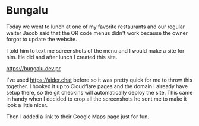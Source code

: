# Bungalu

Today we went to lunch at one of my favorite restaurants and our regular waiter Jacob said that the QR code menus didn't work because the owner forgot to update the website. 

I told him to text me screenshots of the menu and I would make a site for him.  He did and after lunch I created this site.

https://bungalu.dev.pr

I've used https://aider.chat before so it was pretty quick for me to throw this together.  I hooked it up to Cloudflare pages and the domain I already have setup there, so the git checkins will automatically deploy the site.  This came in handy when I decided to crop all the screenshots he sent me to make it look a little nicer.

Then I added a link to their Google Maps page just for fun.